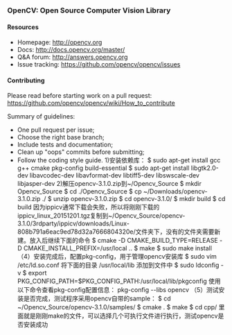 ### OpenCV: Open Source Computer Vision Library

#### Resources

* Homepage: <http://opencv.org>
* Docs: <http://docs.opencv.org/master/>
* Q&A forum: <http://answers.opencv.org>
* Issue tracking: <https://github.com/opencv/opencv/issues>

#### Contributing

Please read before starting work on a pull request: <https://github.com/opencv/opencv/wiki/How_to_contribute>

Summary of guidelines:

* One pull request per issue;
* Choose the right base branch;
* Include tests and documentation;
* Clean up "oops" commits before submitting;
* Follow the coding style guide.
1)安装依赖库：
$ sudo apt-get install gcc g++ cmake pkg-config build-essential
$ sudo apt-get install  libgtk2.0-dev libavcodec-dev libavformat-dev  libtiff5-dev  libswscale-dev libjasper-dev
2)解压opencv-3.1.0.zip到~/Opencv_Source
$ mkdir Opencv_Source
$ cd ./Opencv_Source
$ cp ~/Downloads/opencv-3.1.0.zip ./
$ unzip opencv-3.1.0.zip
$ cd opencv-3.1.0/
$ mkdir build
$ cd build
因为ippicv通常下载会失败，所以将刚刚下载的ippicv_linux_20151201.tgz复制到~/Opencv_Source/opencv-3.1.0/3rdparty/ippicv/downloads/Linux-808b791a6eac9ed78d32a7666804320e/文件夹下，没有的文件夹需要新建。放入后继续下面的命令
$ cmake -D CMAKE_BUILD_TYPE=RELEASE -D CMAKE_INSTALL_PREFIX=/usr/local .. 
$ make 
$ sudo make install 
（4）安装完成后，配置pkg-config，用于管理opencv安装库
$ sudo vim /etc/ld.so.conf
将下面的目录   /usr/local/lib    添加到文件中
$ sudo ldconfig -v
$ export  PKG_CONFIG_PATH=$PKG_CONFIG_PATH:/usr/local/lib/pkgconfig 
使用以下命令查看pkg-config配置信息： pkg-config --libs opencv
（5）测试安装是否完成，测试程序采用opencv自带的sample：
$ cd ~/Opencv_Source/opencv-3.1.0/samples/
$ cmake .
$ make 
$ cd cpp/
里面就是刚刚make的文件，可以选择几个可执行文件进行执行，测试opencv是否安装成功

